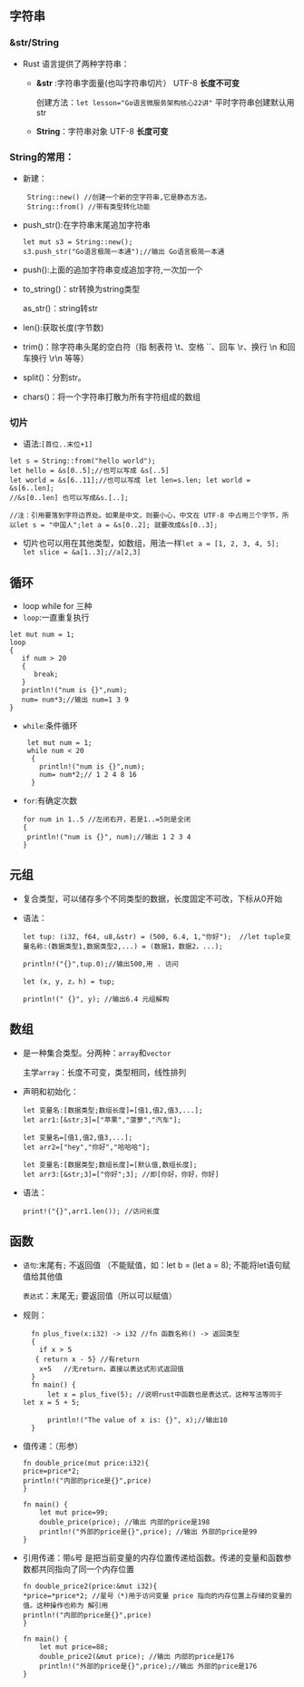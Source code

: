 ## 字符串
### &str/String
- Rust 语言提供了两种字符串：

  - **&str** :字符串字面量(也叫字符串切片）  UTF-8 **长度不可变**

    创建方法：`let lesson="Go语言微服务架构核心22讲"` 平时字符串创建默认用str
 
  - **String**：字符串对象  UTF-8 **长度可变**

### String的常用：

 - 新建：
    ```
     String::new() //创建一个新的空字符串,它是静态方法。
     String::from() //带有类型转化功能
     ```
 - push_str():在字符串末尾追加字符串
   ```
   let mut s3 = String::new();
   s3.push_str("Go语言极简一本通");//输出 Go语言极简一本通
   ```
   
 - push():上面的追加字符串变成追加字符,一次加一个

 - to_string()：str转换为string类型
 
   as_str()：string转str

 - len():获取长度(字节数)

 - trim()：除字符串头尾的空白符（指 制表符 \t、空格 ``、回车 \r、换行 \n 和回车换行 \r\n 等等）

 - split()：分割str。

 - chars()：将一个字符串打散为所有字符组成的数组
   
     
### 切片
- 语法:`[首位..末位+1]`
```
let s = String::from("hello world");
let hello = &s[0..5];//也可以写成 &s[..5]
let world = &s[6..11];//也可以写成 let len=s.len; let world = &s[6..len];
//&s[0..len] 也可以写成&s.[..];

//注：引用要落到字符边界处。如果是中文，则要小心，中文在 UTF-8 中占用三个字节，所以let s = "中国人";let a = &s[0..2]; 就要改成&s[0..3];
```

- 切片也可以用在其他类型，如数组，用法一样`let a = [1, 2, 3, 4, 5]; let slice = &a[1..3];//a[2,3]`

## 循环
- loop while for 三种
- `loop`:一直重复执行
```
let mut num = 1;
loop
{
   if num > 20
   {
      break;
   }
   println!("num is {}",num);
   num= num*3;//输出 num=1 3 9
}
```
- `while`:条件循环
  ```
   let mut num = 1;
   while num < 20
    {
      println!("num is {}",num);
      num= num*2;// 1 2 4 8 16
    }
  ```
- `for`:有确定次数
  ```
  for num in 1..5 //左闭右开，若是1..=5则是全闭
  {
   println!("num is {}", num);//输出 1 2 3 4
  }
  ```
## 元组

- 复合类型，可以储存多个不同类型的数据，长度固定不可改，下标从0开始
  
- 语法：
  ```
  let tup: (i32, f64, u8,&str) = (500, 6.4, 1,"你好");  //let tuple变量名称:(数据类型1,数据类型2,...) = (数据1，数据2，...);
  
  println!("{}",tup.0);//输出500,用 . 访问
  
  let (x, y, z，h) = tup;
  
  println!(" {}", y); //输出6.4 元组解构
  ```

## 数组
- 是一种集合类型。分两种：`array`和`vector`
  
  主学`array`：长度不可变，类型相同，线性排列

- 声明和初始化：
  ```
  let 变量名:[数据类型;数组长度]=[值1,值2,值3,...];
  let arr1:[&str;3]=["苹果","菠萝","汽车"];
  
  let 变量名=[值1,值2,值3,...];
  let arr2=["hey","你好","哈哈哈"];
  
  let 变量名:[数据类型;数组长度]=[默认值,数组长度];
  let arr3:[&str;3]=["你好";3]; //即[你好，你好，你好]
  ```
- 语法：
  ```
  print!("{}",arr1.len()); //访问长度
  
  ```
  

## 函数
- `语句`:末尾有`;` 不返回值 （不能赋值，如：let b = (let a = 8); 不能将let语句赋值给其他值
  
  `表达式`：末尾无`;` 要返回值（所以可以赋值）
  
- 规则：
  ```
    fn plus_five(x:i32) -> i32 //fn 函数名称() -> 返回类型 
    {
      if x > 5
     { return x - 5} //有return
      x+5   //无return，直接以表达式形式返回值
    }
    fn main() {
        let x = plus_five(5); //说明rust中函数也是表达式，这种写法等同于 let x = 5 + 5;
    
        println!("The value of x is: {}", x);//输出10
    }
  ```

- 值传递：（形参）
    ```
    fn double_price(mut price:i32){
    price=price*2;
    println!("内部的price是{}",price)
    }
    
    fn main() {
        let mut price=99;
        double_price(price); //输出 内部的price是198
        println!("外部的price是{}",price); //输出 外部的price是99
    }
    ```
    
 - 引用传递：带`&`号 是把当前变量的内存位置传递给函数。传递的变量和函数参数都共同指向了同一个内存位置
    ```
    fn double_price2(price:&mut i32){
    *price=*price*2; //星号（*)用于访问变量 price 指向的内存位置上存储的变量的值。这种操作也称为 解引用
    println!("内部的price是{}",price)
    }
    
    fn main() {
        let mut price=88;
        double_price2(&mut price); //输出 内部的price是176
        println!("外部的price是{}",price);//输出 外部的price是176
    }
    ```
    
    
  


